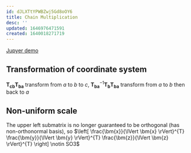 ```yaml
---
id: dJLXTtYPWBZwj5Gd8oOY6
title: Chain Multiplication
desc: ''
updated: 1646976471591
created: 1640018271719
---
```


[Jupyer demo](/assets/documents/affine_2d.ipynb)

## Transformation of coordinate system
$\bm{T_{cb}} \bm{T_{ba}}$ transform from $a$ to $b$ to $c$, $\bm{{T_{ba}}}^{-1}\bm{T_{b}}\bm{T_{ba}}$ transform from $a$ to $b$ then back to $a$

## Non-uniform scale
The upper left submatrix is no longer guaranteed to be orthogonal (has non-orthonormal basis), so $\left[ \frac{\bm{x}}{\lVert \bm{x} \rVert}^{T} \frac{\bm{y}}{\lVert \bm{y} \rVert}^{T} \frac{\bm{z}}{\lVert \bm{z} \rVert}^{T} \right] \notin SO3$

